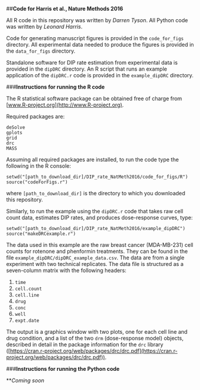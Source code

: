 ##**Code for Harris et al., Nature Methods 2016**

All R code in this repository was written by _Darren Tyson_. All Python code was written by _Leonard Harris_.

Code for generating manuscript figures is provided in the `code_for_figs` directory. 
All experimental data needed to produce the figures is provided in the `data_for_figs` directory.

Standalone software for DIP rate estimation from experimental data is provided in the `dipDRC` directory.
An R script that runs an example application of the `dipDRC.r` code is provided in the `example_dipDRC` directory.

###**Instructions for running the R code**

The R statistical software package can be obtained free of charge from [www.R-project.org](http://www.R-project.org).

Required packages are:
```
deSolve
gplots
grid
drc
MASS
```
Assuming all required packages are installed, to run the code type the following in the R console:
```
setwd("[path_to_download_dir]/DIP_rate_NatMeth2016/code_for_figs/R")
source("codeForFigs.r")
```
where `[path_to_download_dir]` is the directory to which you downloaded this repository.

Similarly, to run the example using the `dipDRC.r` code that takes raw cell count data, estimates DIP rates, 
and produces dose-response curves, type:
```
setwd("[path_to_download_dir]/DIP_rate_NatMeth2016/example_dipDRC")
source("makeDRCexample.r")
```
The data used in this example are the raw breast cancer (MDA-MB-231) cell counts for rotenone
and phenformin treatments. They can be found in the file `example_dipDRC/dipDRC_example_data.csv`. The data 
are from a single experiment with two technical replicates. The data file is structured as a 
seven-column matrix with the following headers:
1) `time`
2) `cell.count`
3) `cell.line`
4) `drug`
5) `conc`
6) `well`
7) `expt.date`

The output is a graphics window with two plots, one for each cell line and drug condition,
and a list of the two `drm` (dose-response model) objects, described in detail in the package information for the
`drc` library ([https://cran.r-project.org/web/packages/drc/drc.pdf](https://cran.r-project.org/web/packages/drc/drc.pdf)).

###**Instructions for running the Python code**

**_Coming soon_
